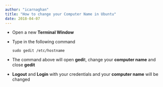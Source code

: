 ```yaml
---
author: "icarnaghan"
title: "How to change your Computer Name in Ubuntu"
date: 2018-04-07
---
```


- Open a new **Terminal Window**
- Type in the following command
    
    ```
    sudo gedit /etc/hostname
    ```
    
- The command above will open **gedi**t, change your **computer name** and close **gedit**
- **Logout** and **Login** with your credentials and your **computer name** will be changed

